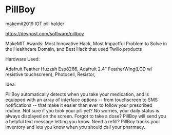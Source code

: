 # PillBoy
makemit2019 IOT pill holder

https://devpost.com/software/pillboy

MakeMIT Awards: Most Innovative Hack, Most Impactful Problem to Solve in the Healthcare Domain, and Best Hack that used Twilio products

Hardware Used: 

Adafruit Feather Huzzah Esp8266, Adafruit 2.4" 
FeatherWing(LCD w/ resistive touchscreen), Photocell, Resistor,


Idea:

PillBoy automatically detects when you take your medication, 
and is equipped with an array of interface options -- from 
touchscreen to SMS notifications -- that make it easier than 
ever to follow your prescribed routine. Not sure if you took 
your pill yet? No worries, your daily status is always displayed 
on the screen. Forgot to take a dose? PillBoy will send you a 
helpful text message letting you know. Need a refill? PillBoy 
tracks your inventory and lets you know when you should call 
your pharmacy.




